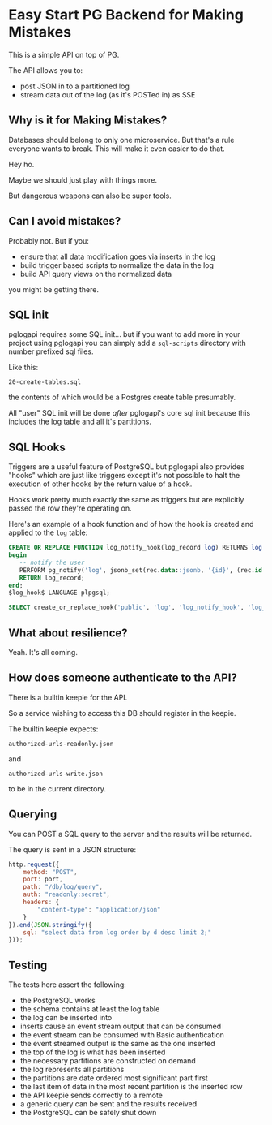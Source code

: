 # Easy Start PG Backend for Making Mistakes

This is a simple API on top of PG.

The API allows you to:

* post JSON in to a partitioned log
* stream data out of the log (as it's POSTed in) as SSE


## Why is it for Making Mistakes?

Databases should belong to only one microservice. But that's a rule
everyone wants to break. This will make it even easier to do that.

Hey ho.

Maybe we should just play with things more.

But dangerous weapons can also be super tools.


## Can I avoid mistakes?

Probably not. But if you:

* ensure that all data modification goes via inserts in the log
* build trigger based scripts to normalize the data in the log
* build API query views on the normalized data

you might be getting there.

## SQL init

pglogapi requires some SQL init... but if you want to add more in your
project using pglogapi you can simply add a `sql-scripts` directory
with number prefixed sql files.

Like this:

```
20-create-tables.sql
```

the contents of which would be a Postgres create table presumably.

All "user" SQL init will be done *after* pglogapi's core sql init
because this includes the log table and all it's partitions.

## SQL Hooks

Triggers are a useful feature of PostgreSQL but pglogapi also provides
"hooks" which are just like triggers except it's not possible to halt
the execution of other hooks by the return value of a hook.

Hooks work pretty much exactly the same as triggers but are explicitly
passed the row they're operating on.

Here's an example of a hook function and of how the hook is created
and applied to the `log` table:

```sql
CREATE OR REPLACE FUNCTION log_notify_hook(log_record log) RETURNS log AS $log_hook$
begin
   -- notify the user
   PERFORM pg_notify('log', jsonb_set(rec.data::jsonb, '{id}', (rec.id::text)::jsonb, true)::TEXT);
   RETURN log_record;
end;
$log_hook$ LANGUAGE plpgsql;

SELECT create_or_replace_hook('public', 'log', 'log_notify_hook', 'log_notify_hook');
```


## What about resilience?

Yeah. It's all coming.


## How does someone authenticate to the API?

There is a builtin keepie for the API.

So a service wishing to access this DB should register in the keepie.

The builtin keepie expects:

`authorized-urls-readonly.json` 

and

`authorized-urls-write.json` 

to be in the current directory.


## Querying

You can POST a SQL query to the server and the results will be
returned.

The query is sent in a JSON structure:

```javascript
http.request({
    method: "POST",
    port: port,
    path: "/db/log/query",
    auth: "readonly:secret",
    headers: {
        "content-type": "application/json"
    }
}).end(JSON.stringify({
    sql: "select data from log order by d desc limit 2;"
}));
```

## Testing

The tests here assert the following:

* the PostgreSQL works 
* the schema contains at least the log table
* the log can be inserted into
* inserts cause an event stream output that can be consumed
* the event stream can be consumed with Basic authentication
* the event streamed output is the same as the one inserted
* the top of the log is what has been inserted
* the necessary partitions are constructed on demand
* the log represents all partitions
* the partitions are date ordered most significant part first
* the last item of data in the most recent partition is the inserted row
* the API keepie sends correctly to a remote
* a generic query can be sent and the results received
* the PostgreSQL can be safely shut down

